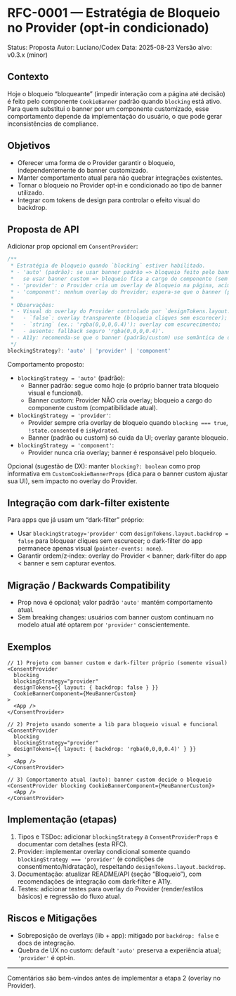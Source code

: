 # RFC-0001 — Estratégia de Bloqueio no Provider (opt‑in condicionado)

Status: Proposta
Autor: Luciano/Codex
Data: 2025-08-23
Versão alvo: v0.3.x (minor)

## Contexto

Hoje o bloqueio “bloqueante” (impedir interação com a página até decisão) é feito pelo componente `CookieBanner` padrão quando `blocking` está ativo. Para quem substitui o banner por um componente customizado, esse comportamento depende da implementação do usuário, o que pode gerar inconsistências de compliance.

## Objetivos

- Oferecer uma forma de o Provider garantir o bloqueio, independentemente do banner customizado.
- Manter comportamento atual para não quebrar integrações existentes.
- Tornar o bloqueio no Provider opt‑in e condicionado ao tipo de banner utilizado.
- Integrar com tokens de design para controlar o efeito visual do backdrop.

## Proposta de API

Adicionar prop opcional em `ConsentProvider`:

```ts
/**
 * Estratégia de bloqueio quando `blocking` estiver habilitado.
 * - 'auto' (padrão): se usar banner padrão => bloqueio feito pelo banner;
 *   se usar banner custom => bloqueio fica a cargo do componente (sem overlay do provider).
 * - 'provider': o Provider cria um overlay de bloqueio na página, acima do app e abaixo do banner.
 * - 'component': nenhum overlay do Provider; espera-se que o banner (padrão ou custom) trate o bloqueio.
 *
 * Observações:
 * - Visual do overlay do Provider controlado por `designTokens.layout.backdrop`:
 *   - `false`: overlay transparente (bloqueia cliques sem escurecer);
 *   - `string` (ex.: 'rgba(0,0,0,0.4)'): overlay com escurecimento;
 *   - ausente: fallback seguro 'rgba(0,0,0,0.4)'.
 * - A11y: recomenda-se que o banner (padrão/custom) use semântica de diálogo (role="dialog", aria-modal="true"), com focus-trap.
 */
blockingStrategy?: 'auto' | 'provider' | 'component'
```

Comportamento proposto:

- `blockingStrategy = 'auto'` (padrão):
  - Banner padrão: segue como hoje (o próprio banner trata bloqueio visual e funcional).
  - Banner custom: Provider NÃO cria overlay; bloqueio a cargo do componente custom (compatibilidade atual).
- `blockingStrategy = 'provider'`:
  - Provider sempre cria overlay de bloqueio quando `blocking === true`, `!state.consented` e `isHydrated`.
  - Banner (padrão ou custom) só cuida da UI; overlay garante bloqueio.
- `blockingStrategy = 'component'`:
  - Provider nunca cria overlay; banner é responsável pelo bloqueio.

Opcional (sugestão de DX): manter `blocking?: boolean` como prop informativa em `CustomCookieBannerProps` (dica para o banner custom ajustar sua UI), sem impacto no overlay do Provider.

## Integração com dark‑filter existente

Para apps que já usam um “dark‑filter” próprio:

- Usar `blockingStrategy='provider'` com `designTokens.layout.backdrop = false` para bloquear cliques sem escurecer; o dark‑filter do app permanece apenas visual (`pointer-events: none`).
- Garantir ordem/z‑index: overlay do Provider < banner; dark‑filter do app < banner e sem capturar eventos.

## Migração / Backwards Compatibility

- Prop nova é opcional; valor padrão `'auto'` mantém comportamento atual.
- Sem breaking changes: usuários com banner custom continuam no modelo atual até optarem por `'provider'` conscientemente.

## Exemplos

```tsx
// 1) Projeto com banner custom e dark-filter próprio (somente visual)
<ConsentProvider
  blocking
  blockingStrategy="provider"
  designTokens={{ layout: { backdrop: false } }}
  CookieBannerComponent={MeuBannerCustom}
>
  <App />
</ConsentProvider>

// 2) Projeto usando somente a lib para bloqueio visual e funcional
<ConsentProvider
  blocking
  blockingStrategy="provider"
  designTokens={{ layout: { backdrop: 'rgba(0,0,0,0.4)' } }}
>
  <App />
</ConsentProvider>

// 3) Comportamento atual (auto): banner custom decide o bloqueio
<ConsentProvider blocking CookieBannerComponent={MeuBannerCustom}>
  <App />
</ConsentProvider>
```

## Implementação (etapas)

1. Tipos e TSDoc: adicionar `blockingStrategy` a `ConsentProviderProps` e documentar com detalhes (esta RFC).
2. Provider: implementar overlay condicional somente quando `blockingStrategy === 'provider'` (e condições de consentimento/hidratação), respeitando `designTokens.layout.backdrop`.
3. Documentação: atualizar README/API (seção “Bloqueio”), com recomendações de integração com dark‑filter e A11y.
4. Testes: adicionar testes para overlay do Provider (render/estilos básicos) e regressão do fluxo atual.

## Riscos e Mitigações

- Sobreposição de overlays (lib + app): mitigado por `backdrop: false` e docs de integração.
- Quebra de UX no custom: default `'auto'` preserva a experiência atual; `'provider'` é opt‑in.

---

Comentários são bem-vindos antes de implementar a etapa 2 (overlay no Provider).
